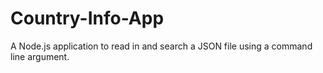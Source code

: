 # Country-Info-App
A Node.js application to read in and search a JSON file using a command line argument.

